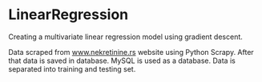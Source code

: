 # LinearRegression
Creating a multivariate linear regression model using gradient descent.

Data scraped from www.nekretinine.rs website using Python Scrapy. After that data is saved in database. MySQL is used as a database. Data is separated
into training and testing set.

